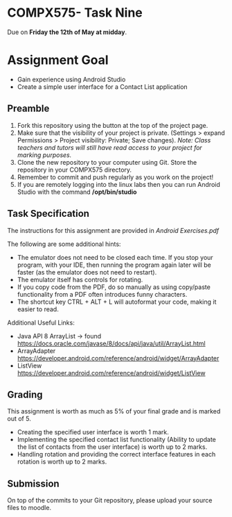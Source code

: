 # COMPX575- Task Nine
Due on **Friday the 12th of May at midday**.

# Assignment Goal
* Gain experience using Android Studio
* Create a simple user interface for a Contact List application

## Preamble
1. Fork this repository using the button at the top of the project page.
2. Make sure that the visibility of your project is private. (Settings > expand Permissions > Project visibility: Private; Save changes).  *Note: Class teachers and tutors will still have read access to your project for marking purposes.*
3. Clone the new repository to your computer using Git.  Store the repository in your COMPX575 directory.
4. Remember to commit and push regularly as you work on the project!  
5. If you are remotely logging into the linux labs then you can run Android Studio with the command **/opt/bin/studio**

## Task Specification
The instructions for this assignment are provided in *Android Exercises.pdf*

The following are some additional hints:
* The emulator does not need to be closed each time.  If you stop your program, with your IDE, then running the program again later will be faster (as the emulator does not need to restart).
* The emulator itself has controls for rotating.
* If you copy code from the PDF, do so manually as using copy/paste functionality from a PDF often introduces funny characters.
* The shortcut key CTRL + ALT + L will autoformat your code, making it easier to read.

Additional Useful Links:
* Java API 8 ArrayList -> found https://docs.oracle.com/javase/8/docs/api/java/util/ArrayList.html
* ArrayAdapter https://developer.android.com/reference/android/widget/ArrayAdapter
* ListView https://developer.android.com/reference/android/widget/ListView

## Grading
This assignment is worth as much as 5% of your final grade and is marked out of 5.
* Creating the specified user interface is worth 1 mark.
* Implementing the specified contact list functionality (Ability to update the list of contacts from the user interface) is worth up to 2 marks.
* Handling rotation and providing the correct interface features in each rotation is worth up to 2 marks.

## Submission
On top of the commits to your Git repository, please upload your source files to moodle.
